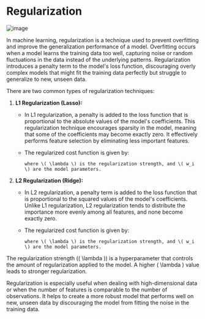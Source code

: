 # Regularization

![image](https://github.com/vassa33/alu-machine_learning/assets/61325877/84ddbf3d-0056-468b-8ee9-f2a782b26315)


In machine learning, regularization is a technique used to prevent overfitting and improve the generalization performance of a model. Overfitting occurs when a model learns the training data too well, capturing noise or random fluctuations in the data instead of the underlying patterns. Regularization introduces a penalty term to the model's loss function, discouraging overly complex models that might fit the training data perfectly but struggle to generalize to new, unseen data.

There are two common types of regularization techniques:

1. **L1 Regularization (Lasso):**
   - In L1 regularization, a penalty is added to the loss function that is proportional to the absolute values of the model's coefficients. This regularization technique encourages sparsity in the model, meaning that some of the coefficients may become exactly zero. It effectively performs feature selection by eliminating less important features.

   - The regularized cost function is given by:
     ~~~ \[ \text{Cost} = \text{Loss} + \lambda \sum_{i=1}^{n} |w_i| \] ~~~
     where \( \lambda \) is the regularization strength, and \( w_i \) are the model parameters.

2. **L2 Regularization (Ridge):**
   - In L2 regularization, a penalty term is added to the loss function that is proportional to the squared values of the model's coefficients. Unlike L1 regularization, L2 regularization tends to distribute the importance more evenly among all features, and none become exactly zero.

   - The regularized cost function is given by:
     ~~~\[ \text{Cost} = \text{Loss} + \lambda \sum_{i=1}^{n} w_i^2 \]~~~
     where \( \lambda \) is the regularization strength, and \( w_i \) are the model parameters.

The regularization strength (\( \lambda \)) is a hyperparameter that controls the amount of regularization applied to the model. A higher \( \lambda \) value leads to stronger regularization.

Regularization is especially useful when dealing with high-dimensional data or when the number of features is comparable to the number of observations. It helps to create a more robust model that performs well on new, unseen data by discouraging the model from fitting the noise in the training data.
